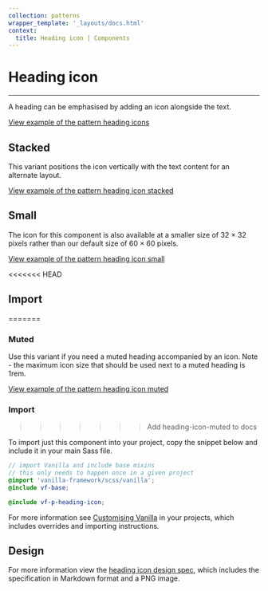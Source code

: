 ```yaml
---
collection: patterns
wrapper_template: '_layouts/docs.html'
context:
  title: Heading icon | Components
---
```


# Heading icon

<hr>

A heading can be emphasised by adding an icon alongside the text.

<div class="embedded-example"><a href="/docs/examples/patterns/heading-icon/heading-icon" class="js-example">
View example of the pattern heading icons
</a></div>

## Stacked

This variant positions the icon vertically with the text content for an alternate layout.

<div class="embedded-example"><a href="/docs/examples/patterns/heading-icon/heading-icon-stacked/" class="js-example">
View example of the pattern heading icon stacked
</a></div>

## Small

The icon for this component is also available at a smaller size of 32 × 32 pixels rather than our default size of 60 × 60 pixels.

<div class="embedded-example"><a href="/docs/examples/patterns/heading-icon/heading-icon-small/" class="js-example">
View example of the pattern heading icon small
</a></div>

<<<<<<< HEAD
## Import
=======
### Muted

Use this variant if you need a muted heading accompanied by an icon. Note - the maximum icon size that should be used next to a muted heading is 1rem.

<div class="embedded-example"><a href="/docs/examples/patterns/heading-icon/heading-icon-muted/" class="js-example">
View example of the pattern heading icon muted
</a></div>

### Import
>>>>>>> Add heading-icon-muted to docs

To import just this component into your project, copy the snippet below and include it in your main Sass file.

```scss
// import Vanilla and include base mixins
// this only needs to happen once in a given project
@import 'vanilla-framework/scss/vanilla';
@include vf-base;

@include vf-p-heading-icon;
```

For more information see [Customising Vanilla](/docs/customising-vanilla/) in your projects, which includes overrides and importing instructions.

## Design

For more information view the [heading icon design spec](https://github.com/ubuntudesign/vanilla-design/tree/master/Heading%20icon), which includes the specification in Markdown format and a PNG image.
